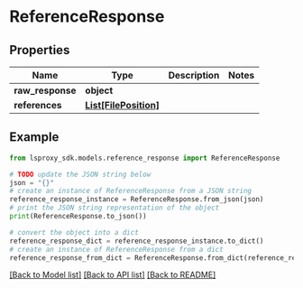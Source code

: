 # ReferenceResponse


## Properties

Name | Type | Description | Notes
------------ | ------------- | ------------- | -------------
**raw_response** | **object** |  | 
**references** | [**List[FilePosition]**](FilePosition.md) |  | 

## Example

```python
from lsproxy_sdk.models.reference_response import ReferenceResponse

# TODO update the JSON string below
json = "{}"
# create an instance of ReferenceResponse from a JSON string
reference_response_instance = ReferenceResponse.from_json(json)
# print the JSON string representation of the object
print(ReferenceResponse.to_json())

# convert the object into a dict
reference_response_dict = reference_response_instance.to_dict()
# create an instance of ReferenceResponse from a dict
reference_response_from_dict = ReferenceResponse.from_dict(reference_response_dict)
```
[[Back to Model list]](../README.md#documentation-for-models) [[Back to API list]](../README.md#documentation-for-api-endpoints) [[Back to README]](../README.md)


